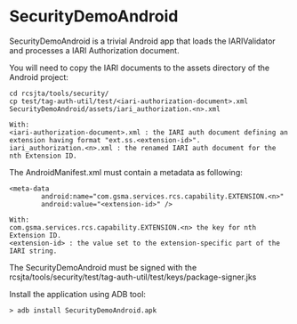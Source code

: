 # SecurityDemoAndroid

SecurityDemoAndroid is a trivial Android app that loads the IARIValidator and processes a IARI Authorization document.

You will need to copy the IARI documents to the assets directory of the Android project:

    cd rcsjta/tools/security/
	cp test/tag-auth-util/test/<iari-authorization-document>.xml SecurityDemoAndroid/assets/iari_authorization.<n>.xml 

	With:
	<iari-authorization-document>.xml : the IARI auth document defining an extension having format "ext.ss.<extension-id>".
	iari_authorization.<n>.xml : the renamed IARI auth document for the nth Extension ID.
	
	
The AndroidManifest.xml must contain a metadata as following:
	
	<meta-data
            android:name="com.gsma.services.rcs.capability.EXTENSION.<n>"
            android:value="<extension-id>" />
	
	With:
	com.gsma.services.rcs.capability.EXTENSION.<n> the key for nth Extension ID.
	<extension-id> : the value set to the extension-specific part of the IARI string.

The SecurityDemoAndroid must be signed with the rcsjta/tools/security/test/tag-auth-util/test/keys/package-signer.jks

Install the application using ADB tool:

	> adb install SecurityDemoAndroid.apk